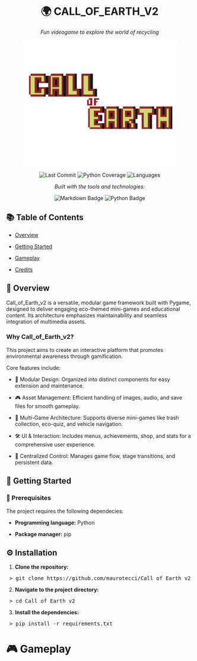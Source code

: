 <h1 align="center">🌍 CALL_OF_EARTH_V2</h1>

<p align="center">
  <em>Fun videogame to explore the world of recycling</em>
</p>

<p align="center">
  <img src="images/menu/titolo_menu.png" 
       alt="Call of Earth Logo" 
       width="420">
</p>

<p align="center">
  <img src="https://img.shields.io/badge/last%20commit-today-brightgreen?style=flat-square" 
       alt="Last Commit">
  <img src="https://img.shields.io/badge/python-100%25-blue?style=flat-square" 
       alt="Python Coverage">
  <img src="https://img.shields.io/badge/platform-Windows-blue?style=flat-square" 
       alt="Languages">
</p>

<p align="center">
  <em>Built with the tools and technologies:</em>
</p>

<p align="center">
  <img src="https://img.shields.io/badge/Markdown-000000?logo=markdown&logoColor=white&style=flat-square" 
       alt="Markdown Badge">
  <img src="https://img.shields.io/badge/Python-3776AB?logo=python&logoColor=white&style=flat-square" 
       alt="Python Badge">
</p>

## 📚 Table of Contents

- [Overview](#🧩-overview)
  
- [Getting Started](🚀-getting-started)
  
- [Gameplay](#🎮-gameplay)
  
- [Credits](#💡-credits)

## 🧩 Overview

Call_of_Earth_v2 is a versatile, modular game framework built with Pygame, designed to deliver engaging eco-themed mini-games and educational content.
Its architecture emphasizes maintainability and seamless integration of multimedia assets.

### Why Call_of_Earth_v2?

This project aims to create an interactive platform that promotes environmental awareness through gamification.

Core features include:

- 🌱 Modular Design: Organized into distinct components for easy extension and maintenance.

- 🎮 Asset Management: Efficient handling of images, audio, and save files for smooth gameplay.

- 🚀 Multi-Game Architecture: Supports diverse mini-games like trash collection, eco-quiz, and vehicle navigation.

- 🛠️ UI & Interaction: Includes menus, achievements, shop, and stats for a comprehensive user experience.

- 🔁 Centralized Control: Manages game flow, stage transitions, and persistent data.

## 🚀 Getting Started
### 🧩 Prerequisites
The project requires the following dependecies:

- **Programming language:** Python
  
- **Package manager:** pip
  
## ⚙️ Installation
1. **Clone the repository:**
<pre> > git clone https://github.com/maurotecci/Call_of_Earth_v2 </pre>

2. **Navigate to the project directory:**
<pre> > cd Call_of_Earth_v2 </pre>

3. **Install the dependencies:**
<pre> > pip install -r requirements.txt </pre>

# 🎮 Gameplay   
